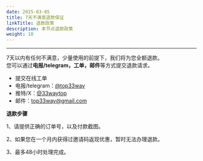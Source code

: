 ```yaml
---
date: 2025-03-05
title: 7天不满意退款保证
linkTitle: 退款政策
description: 本节点退款政策
weight: 10
---
```


---
7天以内有任何不满意，少量使用的前提下，我们将为您全额退款。  
您可以通过**电报/telegram，工单，邮件**等方式提交退款请求。
- 提交在线工单
- 电报/telegram：[@top33way](https://t.me/top33way)
- 推特/X：[@33waytop](https://x.com/33waytop)
- 邮件：top33way@gmail.com

**退款步骤**

1、请提供正确的订单号，以及付款截图。

2、如果您在一个月内获得过邀请码返现优惠，暂时无法办理退款。

3、最多48小时处理完成。




